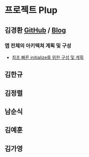 # 프로젝트 Plup

## 김경환 [GitHub](https://github.com/KyungHwanKim-devs) / [Blog](https://kkhdevs.oopy.io/)

### 앱 전체의 아키텍쳐 계획 및 구성
 - [최초 빠른 initialize를 위한 구성 및 계획](https://kkhdevs.oopy.io/362c77df-a5ed-468c-8d33-2668ad699c68)

## 김한규

## 김정렬

## 남순식

## 김예훈

## 김가영
